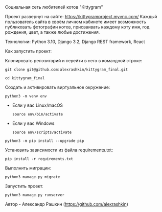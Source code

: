 Социальная сеть любителей котов "Kittygram"

Проект развернут на сайте: https://kittygramproject.myvnc.com/
Каждый пользователь сайта в своём личном кабинете имеет возможность публиковать фотографии котов, присваивать каждому коту имя, год рождения, цвет, а также любые достижения.

Технологии: Python 3.10, Django 3.2, Django REST framework, React

Как запустить проект:

Клонировать репозиторий и перейти в него в командной строке:

```
git clone git@github.com:alexrashkin/kittygram_final.git
```

```
cd kittygram_final
```

Cоздать и активировать виртуальное окружение:

```
python3 -m venv env
```

* Если у вас Linux/macOS

    ```
    source env/bin/activate
    ```

* Если у вас Windows

    ```
    source env/scripts/activate
    ```

```
python3 -m pip install --upgrade pip
```

Установить зависимости из файла requirements.txt:

```
pip install -r requirements.txt
```

Выполнить миграции:

```
python3 manage.py migrate
```

Запустить проект:

```
python3 manage.py runserver
```
Автор - Александр Рашкин (https://github.com/alexrashkin)
